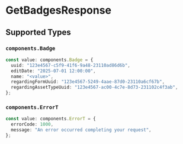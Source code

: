 # GetBadgesResponse


## Supported Types

### `components.Badge`

```typescript
const value: components.Badge = {
  uuid: "123e4567-c5f9-41f6-9a48-23110ad86d6b",
  editDate: "2025-07-01 12:00:00",
  name: "<value>",
  regardingFormUuid: "123e4567-5249-4aae-87d0-23110a6cf67b",
  regardingAssetTypeUuid: "123e4567-ac00-4c7e-8d73-231102c4f3ab",
};
```

### `components.ErrorT`

```typescript
const value: components.ErrorT = {
  errorCode: 1000,
  message: "An error occurred completing your request",
};
```

